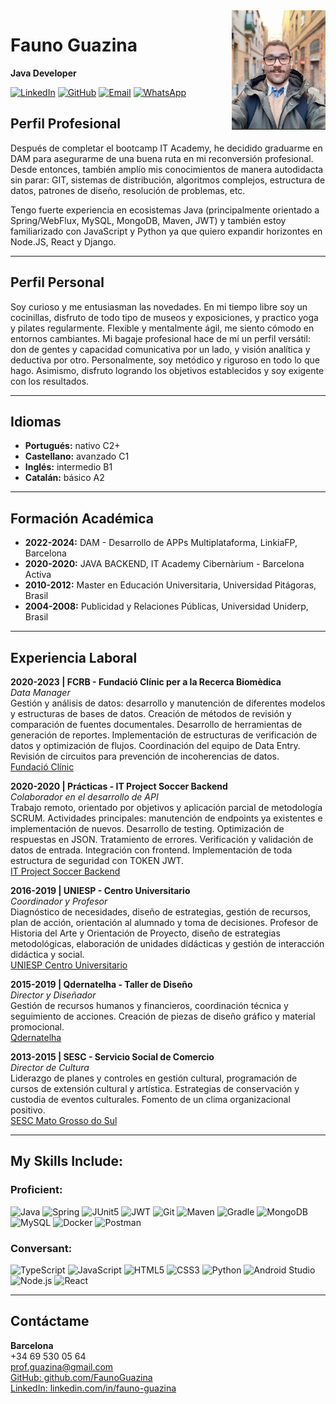 <img src="https://github.com/FaunoGuazina/FaunoGuazina/blob/2024/Logos/xFaun_2024.png?raw=true" alt="Fauno Guazina" width="150" align="right" style="margin-left: 20px; margin-bottom: 20px;" />

# Fauno Guazina


**Java Developer**

[![LinkedIn](https://img.shields.io/badge/LinkedIn-Profile-blue)](https://www.linkedin.com/in/fauno-guazina/) 
[![GitHub](https://img.shields.io/badge/GitHub-Profile-red)](https://github.com/FaunoGuazina)
[![Email](https://img.shields.io/badge/Email-Contact-yellow)](mailto:prof.guazina@gmail.com)
[![WhatsApp](https://img.shields.io/badge/WhatsApp-Contact-green)](https://wa.me/34695300564)


## Perfil Profesional

Después de completar el bootcamp IT Academy, he decidido graduarme en DAM para asegurarme de una buena ruta en mi reconversión profesional. Desde entonces, también amplío mis conocimientos de manera autodidacta sin parar: GIT, sistemas de distribución, algoritmos complejos, estructura de datos, patrones de diseño, resolución de problemas, etc.

Tengo fuerte experiencia en ecosistemas Java (principalmente orientado a Spring/WebFlux, MySQL, MongoDB, Maven, JWT) y también estoy familiarizado con JavaScript y Python ya que quiero expandir horizontes en Node.JS, React y Django.


---

## Perfil Personal

Soy curioso y me entusiasman las novedades. En mi tiempo libre soy un cocinillas, disfruto de todo tipo de museos y exposiciones, y practico yoga y pilates regularmente. Flexible y mentalmente ágil, me siento cómodo en entornos cambiantes. Mi bagaje profesional hace de mí un perfil versátil: don de gentes y capacidad comunicativa por un lado, y visión analítica y deductiva por otro. Personalmente, soy metódico y riguroso en todo lo que hago. Asimismo, disfruto logrando los objetivos establecidos y soy exigente con los resultados.

---

## Idiomas

- **Portugués:** nativo C2+
- **Castellano:** avanzado C1
- **Inglés:** intermedio B1
- **Catalán:** básico A2

---

## Formación Académica

- **2022-2024:** DAM - Desarrollo de APPs Multiplataforma, LinkiaFP, Barcelona
- **2020-2020:** JAVA BACKEND, IT Academy Cibernàrium - Barcelona Activa
- **2010-2012:** Master en Educación Universitaria, Universidad Pitágoras, Brasil
- **2004-2008:** Publicidad y Relaciones Públicas, Universidad Uniderp, Brasil

---

## Experiencia Laboral

**2020-2023 | FCRB - Fundació Clínic per a la Recerca Biomèdica**  
*Data Manager*  
Gestión y análisis de datos: desarrollo y manutención de diferentes modelos y estructuras de bases de datos. Creación de métodos de revisión y comparación de fuentes documentales. Desarrollo de herramientas de generación de reportes. Implementación de estructuras de verificación de datos y optimización de flujos. Coordinación del equipo de Data Entry. Revisión de circuitos para prevención de incoherencias de datos.  
[Fundació Clínic](https://www.clinicbarcelona.org/)

**2020-2020 | Prácticas - IT Project Soccer Backend**  
*Colaborador en el desarrollo de API*  
Trabajo remoto, orientado por objetivos y aplicación parcial de metodología SCRUM. Actividades principales: manutención de endpoints ya existentes e implementación de nuevos. Desarrollo de testing. Optimización de respuestas en JSON. Tratamiento de errores. Verificación y validación de datos de entrada. Integración con frontend. Implementación de toda estructura de seguridad con TOKEN JWT.  
[IT Project Soccer Backend](https://github.com/it-academyproject/ITProject-Soccer-Backend)

**2016-2019 | UNIESP - Centro Universitario**  
*Coordinador y Profesor*  
Diagnóstico de necesidades, diseño de estrategias, gestión de recursos, plan de acción, orientación al alumnado y toma de decisiones. Profesor de Historia del Arte y Orientación de Proyecto, diseño de estrategias metodológicas, elaboración de unidades didácticas y gestión de interacción didáctica y social.  
[UNIESP Centro Universitario](https://www.linkedin.com/school/uniespcentrouniversitario/)

**2015-2019 | Qdernatelha - Taller de Diseño**  
*Director y Diseñador*  
Gestión de recursos humanos y financieros, coordinación técnica y seguimiento de acciones. Creación de piezas de diseño gráfico y material promocional.  
[Qdernatelha](https://www.instagram.com/qdernatelha/)

**2013-2015 | SESC - Servicio Social de Comercio**  
*Director de Cultura*  
Liderazgo de planes y controles en gestión cultural, programación de cursos de extensión cultural y artística. Estrategias de conservación y custodia de eventos culturales. Fomento de un clima organizacional positivo.  
[SESC Mato Grosso do Sul](https://www.linkedin.com/company/sesc-mato-grosso-do-sul/)

---

## My Skills Include:

### Proficient:
![Java](https://img.shields.io/badge/Java-ED8B00?style=for-the-badge&logo=java&logoColor=white)
![Spring](https://img.shields.io/badge/Spring-6DB33F?style=for-the-badge&logo=spring&logoColor=white)
![JUnit5](https://img.shields.io/badge/JUnit5-25A162?style=for-the-badge&logo=junit5&logoColor=white)
![JWT](https://img.shields.io/badge/JWT-000000?style=for-the-badge&logo=jwt&logoColor=white)
![Git](https://img.shields.io/badge/Git-F05032?style=for-the-badge&logo=git&logoColor=white)
![Maven](https://img.shields.io/badge/Maven-C71A36?style=for-the-badge&logo=apache-maven&logoColor=white)
![Gradle](https://img.shields.io/badge/Gradle-02303A?style=for-the-badge&logo=gradle&logoColor=white)
![MongoDB](https://img.shields.io/badge/MongoDB-4EA94B?style=for-the-badge&logo=mongodb&logoColor=white)
![MySQL](https://img.shields.io/badge/MySQL-4479A1?style=for-the-badge&logo=mysql&logoColor=white)
![Docker](https://img.shields.io/badge/Docker-2496ED?style=for-the-badge&logo=docker&logoColor=white)
![Postman](https://img.shields.io/badge/Postman-FF6C37?style=for-the-badge&logo=postman&logoColor=white)

### Conversant:
![TypeScript](https://img.shields.io/badge/TypeScript-007ACC?style=for-the-badge&logo=typescript&logoColor=white)
![JavaScript](https://img.shields.io/badge/JavaScript-F7DF1E?style=for-the-badge&logo=javascript&logoColor=black)
![HTML5](https://img.shields.io/badge/HTML5-E34F26?style=for-the-badge&logo=html5&logoColor=white)
![CSS3](https://img.shields.io/badge/CSS3-1572B6?style=for-the-badge&logo=css3&logoColor=white)
![Python](https://img.shields.io/badge/Python-3776AB?style=for-the-badge&logo=python&logoColor=white)
![Android Studio](https://img.shields.io/badge/Android%20Studio-3DDC84?style=for-the-badge&logo=android-studio&logoColor=white)
![Node.js](https://img.shields.io/badge/Node.js-339933?style=for-the-badge&logo=nodedotjs&logoColor=white)
![React](https://img.shields.io/badge/React-61DAFB?style=for-the-badge&logo=react&logoColor=black)

---

## Contáctame

**Barcelona**  
+34 69 530 05 64  
[prof.guazina@gmail.com](mailto:prof.guazina@gmail.com)  
[GitHub: github.com/FaunoGuazina](https://github.com/FaunoGuazina)  
[LinkedIn: linkedin.com/in/fauno-guazina](https://www.linkedin.com/in/fauno-guazina/)



